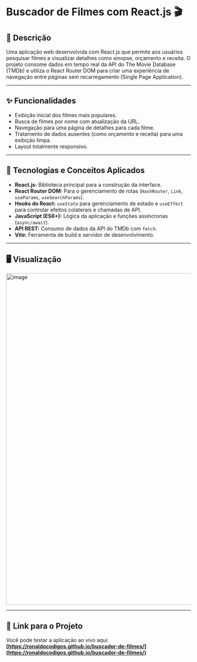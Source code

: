 # Buscador de Filmes com React.js 🎬

## 📝 Descrição
<p>Uma aplicação web desenvolvida com React.js que permite aos usuários pesquisar filmes e visualizar detalhes como sinopse, orçamento e receita. O projeto consome dados em tempo real da API do The Movie Database (TMDb) e utiliza o React Router DOM para criar uma experiência de navegação entre páginas sem recarregamento (Single Page Application).</p>

---

## ✨ Funcionalidades
- Exibição inicial dos filmes mais populares.
- Busca de filmes por nome com atualização da URL.
- Navegação para uma página de detalhes para cada filme.
- Tratamento de dados ausentes (como orçamento e receita) para uma exibição limpa.
- Layout totalmente responsivo.

---

## 🚀 Tecnologias e Conceitos Aplicados
- **React.js:** Biblioteca principal para a construção da interface.
- **React Router DOM:** Para o gerenciamento de rotas (`HashRouter`, `Link`, `useParams`, `useSearchParams`).
- **Hooks do React:** `useState` para gerenciamento de estado e `useEffect` para controlar efeitos colaterais e chamadas de API.
- **JavaScript (ES6+):** Lógica da aplicação e funções assíncronas (`async/await`).
- **API REST:** Consumo de dados da API do TMDb com `fetch`.
- **Vite:** Ferramenta de build e servidor de desenvolvimento.

---

## 🖥️ Visualização
<img width="926" height="901" alt="image" src="https://github.com/user-attachments/assets/1e874e7f-dfbd-4b50-9c81-147bf3f88d74" />


---

## 🔗 Link para o Projeto
Você pode testar a aplicação ao vivo aqui: **[https://ronaldocodigos.github.io/buscador-de-filmes/](https://ronaldocodigos.github.io/buscador-de-filmes/)**

